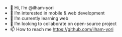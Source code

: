 - 👋 Hi, I’m @ilham-yori
- 👀 I’m interested in mobile & web development
- 🌱 I’m currently learning web
- 💞️ I’m looking to collaborate on open-source project
- 📫 How to reach me https://github.com/ilham-yori
